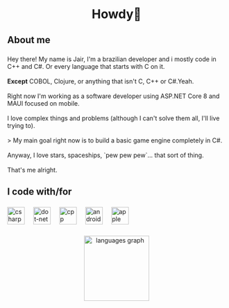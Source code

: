 <h1 align="center">Howdy👋</h1>

###

<h2 align="left">About me</h2>

###

<p align="left">Hey there! My name is Jair, I'm a brazilian developer and i mostly code in C++ and C#. Or every language that starts with C on it.<br><br><strong>Except</strong> COBOL, Clojure, or anything that isn't C, C++ or C#.Yeah.<br><br>Right now I'm working as a software developer using ASP.NET Core 8 and MAUI focused on mobile.<br><br>I love complex things and problems (although I can't solve them all, I'll live trying to).<br><br>> My main goal right now is to build a basic game engine completely in C#.<br><br>Anyway, I love stars, spaceships, `pew pew pew`... that sort of thing.<br><br>That's me alright.</p>

###

<h2 align="left">I code with/for</h2>

###

<div align="left">
  <img src="https://skillicons.dev/icons?i=cs" height="40" alt="csharp logo"  />
  <img width="12" />
  <img src="https://skillicons.dev/icons?i=dotnet" height="40" alt="dot-net logo"  />
  <img width="12" />
  <img src="https://skillicons.dev/icons?i=cpp" height="40" alt="cpp logo"  />
  <img width="12" />
  <img src="https://cdn.simpleicons.org/android/3DDC84" height="40" alt="android logo"  />
  <img width="12" />
  <img src="https://cdn.simpleicons.org/apple/000000" height="40" alt="apple logo"  />
</div>

###

<div align="center">
  <img src="https://github-readme-stats.vercel.app/api/top-langs?username=goodguyjay&locale=en&hide_title=false&layout=compact&card_width=320&langs_count=5&theme=dracula&hide_border=false&order=2" height="150" alt="languages graph"  />
</div>
